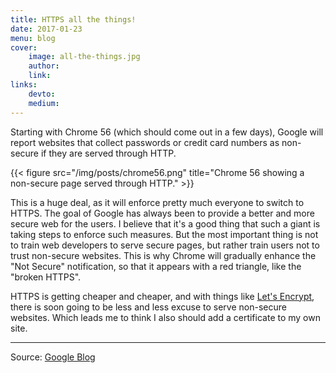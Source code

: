 ```yaml
---
title: HTTPS all the things!
date: 2017-01-23
menu: blog
cover:
    image: all-the-things.jpg
    author:
    link:
links:
    devto:
    medium:
---
```

Starting with Chrome 56 (which should come out in a few days), Google will report websites that collect passwords or credit card numbers as non-secure if they are served through HTTP.

{{< figure src="/img/posts/chrome56.png" title="Chrome 56 showing a non-secure page served through HTTP." >}}

This is a huge deal, as it will enforce pretty much everyone to switch to HTTPS. The goal of Google has always been to provide a better and more secure web for the users. I believe that it's a good thing that such a giant is taking steps to enforce such measures. But the most important thing is not to train web developers to serve secure pages, but rather train users not to trust non-secure websites. This is why Chrome will gradually enhance the "Not Secure" notification, so that it appears with a red triangle, like the "broken HTTPS".

HTTPS is getting cheaper and cheaper, and with things like [Let's Encrypt](https://letsencrypt.org/), there is soon going to be less and less excuse to serve non-secure websites. Which leads me to think I also should add a certificate to my own site.

---

Source: [Google Blog](https://security.googleblog.com/2016/09/moving-towards-more-secure-web.html?m=1)
